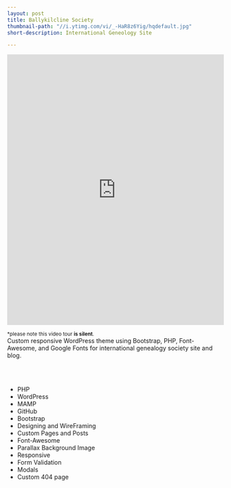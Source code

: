 ```yaml
---
layout: post
title: Ballykilcline Society
thumbnail-path: "//i.ytimg.com/vi/_-HaR8z6Yig/hqdefault.jpg"
short-description: International Geneology Site

---
```



<iframe width="100%" height="630" src="https://www.youtube.com/embed/_-HaR8z6Yig" frameborder="0" allow="autoplay; encrypted-media" allowfullscreen></iframe>
<br />

<small>*please note this video tour <strong>is silent</strong>.</small>
<br />
Custom responsive WordPress theme using Bootstrap, PHP, Font- Awesome, and Google Fonts for international genealogy society site and blog.


<br />
<br />
<ul>
    <li>PHP</li>
    <li>WordPress</li>
    <li>MAMP</li>
    <li>GitHub</li>
    <li>Bootstrap</li>
    <li>Designing and WireFraming</li>
    <li>Custom Pages and Posts</li>
    <li>Font-Awesome</li>
    <li>Parallax Background Image</li>
    <li>Responsive</li>
    <li>Form Validation</li>
    <li>Modals</li>
    <li>Custom 404 page</li>
</ul>














